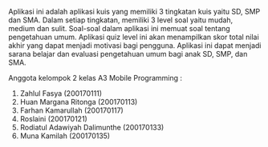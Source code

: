Aplikasi ini adalah aplikasi kuis yang memiliki 3 tingkatan kuis yaitu SD, SMP dan SMA. Dalam setiap tingkatan, memiliki 3 level soal yaitu mudah, medium dan sulit. Soal-soal dalam aplikasi ini memuat soal tentang pengetahuan umum. Aplikasi quiz level ini akan menampilkan skor total nilai akhir yang dapat menjadi motivasi bagi pengguna. Aplikasi ini dapat menjadi sarana belajar dan evaluasi pengetahuan umum bagi anak SD, SMP, dan SMA. 


Anggota kelompok 2 kelas A3 Mobile Programming :
1. Zahlul Fasya (200170111)
2. Huan Margana Ritonga (200170113)
3. Farhan Kamarullah (200170117)
4. Roslaini (200170121)
5. Rodiatul Adawiyah Dalimunthe (200170133)
6. Muna Kamilah (200170135)
